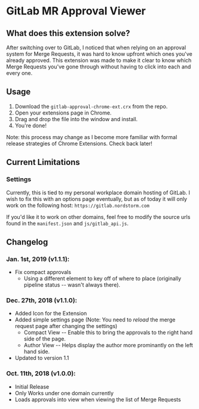 # GitLab MR Approval Viewer

## What does this extension solve?

After switching over to GitLab, I noticed that when relying on an approval system for Merge Requests, it was hard to know upfront which ones you've already approved. This extension was made to make it clear to know which Merge Requests you've gone through without having to click into each and every one.

## Usage
1. Download the `gitlab-approval-chrome-ext.crx` from the repo.
2. Open your extensions page in Chrome.
3. Drag and drop the file into the window and install.
4. You're done!

Note: this process may change as I become more familiar with formal release strategies of Chrome Extensions. Check back later!

## Current Limitations

### Settings

Currently, this is tied to my personal workplace domain hosting of GitLab. I wish to fix this with an options page eventually, but as of today it will only work on the following host: `https://gitlab.nordstorm.com`

If you'd like it to work on other domains, feel free to modify the source urls found in the `manifest.json` and `js/gitlab_api.js`.

## Changelog
### Jan. 1st, 2019 (v1.1.1):
* Fix compact approvals
  * Using a different element to key off of where to place (originally pipeline status -- wasn't always there).

### Dec. 27th, 2018 (v1.1.0):
* Added Icon for the Extension
* Added simple settings page (Note: You need to _*reload*_ the merge request page after changing the settings)
  * Compact View -- Enable this to bring the approvals to the right hand side of the page.
  * Author View -- Helps display the author more prominantly on the left hand side.
* Updated to version 1.1

### Oct. 11th, 2018 (v1.0.0):
* Initial Release
* Only Works under one domain currently
* Loads approvals into view when viewing the list of Merge Requests
